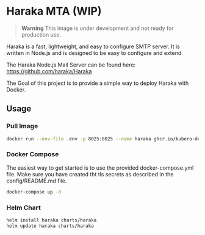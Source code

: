 # Haraka MTA (WIP)

> **Warning**
> This image is under development and not ready for production use.

Haraka is a fast, lightweight, and easy to configure SMTP server. It is written in Node.js and is designed to be easy to configure and extend. 

The Haraka Node.js Mail Server can be found here: https://github.com/haraka/Haraka 

The Goal of this project is to provide a simple way to deploy Haraka with Docker.

## Usage

### Pull Image 
```bash
docker run --env-file .env -p 8025:8025 --name haraka ghcr.io/kubero-dev/haraka:latest
```

### Docker Compose

The easiest way to get started is to use the provided docker-compose.yml file.
Make sure you have created tht tls secrets as described in the config/README.md file.
```bash
docker-compose up -d
```

### Helm Chart
```bash
helm install haraka charts/haraka
helm update haraka charts/haraka
```